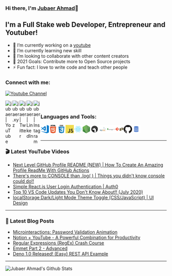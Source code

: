 ### Hi there, I'm [Jubaer Ahmad][website]👿

## I'm a Full Stake web Developer, Entrepreneur and Youtuber!
- 🔭 I’m currently working on a [youtube]
- 🌱 I’m currently learning new skill
- 👯 I’m looking to collaborate with other content creators
- 🥅 2021 Goals: Contribute more to Open Source projects
- ⚡ Fun fact: I love to write code and teach other people

### Connect with me:
[![Youtube Channel](https://img.shields.io/badge/Darun%20IT-Subscribe-red)](https://www.youtube.com/darunit "Pls subscribe the channel")


[<img align="left" alt="jubaer | YouTube" width="22px" src="https://img.icons8.com/color/48/000000/facebook-new.png" />][facebook]
[<img align="left" alt="jubaer.xyz" width="22px" src="https://img.icons8.com/ios-glyphs/50/000000/internet--v1.png" />][website]
[<img align="left" alt="jubaer | Twitter" width="22px" src="https://img.icons8.com/cute-clipart/2x/twitter.png" />][twitter]
[<img align="left" alt="jubaer | LinkedIn" width="22px" src="https://img.icons8.com/cute-clipart/2x/linkedin.png" />][linkedin]
[<img align="left" alt="jubaer | Instagram" width="22px" src="https://img.icons8.com/fluent/2x/instagram-new.png" />][instagram]

<br />

### Languages and Tools:

[<img align="left" alt="Visual Studio Code" width="26px" src="https://raw.githubusercontent.com/github/explore/80688e429a7d4ef2fca1e82350fe8e3517d3494d/topics/visual-studio-code/visual-studio-code.png" />][webdevplaylist]
[<img align="left" alt="HTML5" width="26px" src="https://raw.githubusercontent.com/github/explore/80688e429a7d4ef2fca1e82350fe8e3517d3494d/topics/html/html.png" />][webdevplaylist]
[<img align="left" alt="CSS3" width="26px" src="https://raw.githubusercontent.com/github/explore/80688e429a7d4ef2fca1e82350fe8e3517d3494d/topics/css/css.png" />][cssplaylist]

[<img align="left" alt="JavaScript" width="26px" src="https://raw.githubusercontent.com/github/explore/80688e429a7d4ef2fca1e82350fe8e3517d3494d/topics/javascript/javascript.png" />][jsplaylist]
[<img align="left" alt="React" width="26px" src="https://raw.githubusercontent.com/github/explore/80688e429a7d4ef2fca1e82350fe8e3517d3494d/topics/react/react.png" />][reactplaylist]


[<img align="left" alt="Node.js" width="26px" src="https://raw.githubusercontent.com/github/explore/80688e429a7d4ef2fca1e82350fe8e3517d3494d/topics/nodejs/nodejs.png" />][webdevplaylist]
[<img align="left" alt="Deno" width="26px" src="https://raw.githubusercontent.com/github/explore/361e2821e2dea67711cde99c9c40ed357061cf27/topics/deno/deno.png" />][webdevplaylist]
[<img align="left" alt="MySQL" width="26px" src="https://raw.githubusercontent.com/github/explore/80688e429a7d4ef2fca1e82350fe8e3517d3494d/topics/mysql/mysql.png" />][webdevplaylist]
[<img align="left" alt="MongoDB" width="26px" src="https://raw.githubusercontent.com/github/explore/80688e429a7d4ef2fca1e82350fe8e3517d3494d/topics/mongodb/mongodb.png" />][webdevplaylist]
[<img align="left" alt="Git" width="26px" src="https://raw.githubusercontent.com/github/explore/80688e429a7d4ef2fca1e82350fe8e3517d3494d/topics/git/git.png" />][webdevplaylist]
[<img align="left" alt="GitHub" width="26px" src="https://raw.githubusercontent.com/github/explore/78df643247d429f6cc873026c0622819ad797942/topics/github/github.png" />][webdevplaylist]

[<img align="left" alt="SQL" width="26px" src="https://raw.githubusercontent.com/github/explore/80688e429a7d4ef2fca1e82350fe8e3517d3494d/topics/sql/sql.png" />][webdevplaylist]


<br />
<br />

---

### :clapper: Latest YouTube Videos
<!-- YOUTUBE:START -->
- [Next Level GitHub Profile README (NEW) | How To Create An Amazing Profile ReadMe With GitHub Actions](https://www.youtube.com/)
- [There's more to CONSOLE than .log( ) | Things you didn't know console could do!!](https://www.youtube.com/)
- [Simple React.js User Login Authentication | Auth0](https://www.youtube.com/)
- [Top 10 VS Code Updates You Don't Know About!! (July 2020)](https://www.youtube.com/)
- [localStorage Dark/Light Mode Theme Toggle (CSS/JavaScript) | UI Design](https://www.youtube.com/)
<!-- YOUTUBE:END -->

---

### 📕 Latest Blog Posts
<!-- BLOG-POST-LIST:START -->
- [Microinteractions: Password Validation Animation](https://dev.to/)
- [Notion + YouTube - A Powerful Combination for Productivity](https://dev.to/)
- [Regular Expressions (RegEx) Crash Course](https://dev.to/)
- [Emmet Part 2 - Advanced](https://dev.to/)
- [Deno 1.0 Released! (Easy) REST API Example](https://dev.to/)
<!-- BLOG-POST-LIST:END -->

---

<img align="left" alt="Jubaer Ahmad's Github Stats" src="https://github-readme-stats.vercel.app/api?username=JubaerAhmad&show_icons=true&hide_border=true" />

[website]: https://jubaer.xyz
[facebook]: https://web.facebook.com/JubaerAhmad.Me
[twitter]: https://twitter.com/
[Youtube]: https://www.youtube.com/studyaider
[instagram]: https://www.instagram.com/
[linkedin]: https://www.linkedin.com/
[webdevplaylist]: https://www.youtube.com/
[jsplaylist]: https://www.youtube.com/
[cssplaylist]: https://www.youtube.com/
[reactplaylist]: https://www.youtube.com/
